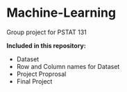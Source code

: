 # Machine-Learning

Group project for PSTAT 131

**Included in this repository:**
- Dataset
- Row and Column names for Dataset
- Project Proprosal
- Final Project
